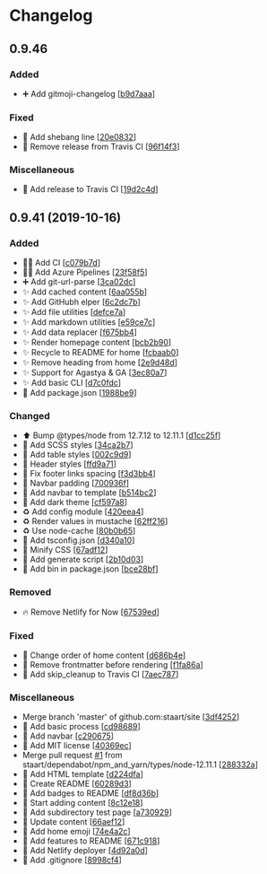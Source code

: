 # Changelog

<a name="0.9.46"></a>
## 0.9.46

### Added

- ➕ Add gitmoji-changelog [[b9d7aaa](https://github.com/staart/site/commit/b9d7aaa7ea4ced337300c5baebadadfbd985706d)]

### Fixed

- 🐛 Add shebang line [[20e0832](https://github.com/staart/site/commit/20e08323a4df322b2190baf931a6e10f435beedd)]
- 💚 Remove release from Travis CI [[96f14f3](https://github.com/staart/site/commit/96f14f3a967e6a028398d0359de712c6db861946)]

### Miscellaneous

- 💩 Add release to Travis CI [[19d2c4d](https://github.com/staart/site/commit/19d2c4de04c324c23e237406cdc759d5e8f5ea08)]


<a name="0.9.41"></a>
## 0.9.41 (2019-10-16)

### Added

- 👷‍♂️ Add CI [[c079b7d](https://github.com/staart/site/commit/c079b7dcbe4d88c80e1ebd79c98a989d6deed0e3)]
- 👷‍♂️ Add Azure Pipelines [[23f58f5](https://github.com/staart/site/commit/23f58f51bbbefffd17226485d458a5fb9d41d206)]
- ➕ Add git-url-parse [[3ca02dc](https://github.com/staart/site/commit/3ca02dc7b952ea8e22f40781df026dd1905c56b1)]
- ✨ Add cached content [[6aa055b](https://github.com/staart/site/commit/6aa055bcc695e7992228e5ba43359a8a8398163b)]
- ✨ Add GitHubh elper [[6c2dc7b](https://github.com/staart/site/commit/6c2dc7bc71beaa28f8a736d23a9316e1657339e3)]
- ✨ Add file utilities [[defce7a](https://github.com/staart/site/commit/defce7a8223f578c5525ad9f2dcd30b8f7db2791)]
- ✨ Add markdown utilities [[e59ce7c](https://github.com/staart/site/commit/e59ce7c66493c63f61dfcbe47eaaf3bed6ad990c)]
- ✨ Add data replacer [[f675bb4](https://github.com/staart/site/commit/f675bb4c2786ab78f619a04e8aafebe6a8d73bd3)]
- ✨ Render homepage content [[bcb2b90](https://github.com/staart/site/commit/bcb2b90180d8a0244f3e60fa4f56e2f1880fa18a)]
- ✨ Recycle to README for home [[fcbaab0](https://github.com/staart/site/commit/fcbaab0846550b51f338644a22e3ef33cf181430)]
- ✨ Remove heading from home [[2e9d48d](https://github.com/staart/site/commit/2e9d48d9ffd75ac4afc39cdcb2b5d5e54dc9ea6a)]
- ✨ Support for Agastya &amp; GA [[3ec80a7](https://github.com/staart/site/commit/3ec80a739d4792cca6927fcd00dc7e0e8616a597)]
- ✨ Add basic CLI [[d7c0fdc](https://github.com/staart/site/commit/d7c0fdc720f830273f32ea0ef6e5b0f4171cbacf)]
- 🎉 Add package.json [[1988be9](https://github.com/staart/site/commit/1988be9ccafdf7b00da2e739782609725f24c1b4)]

### Changed

- ⬆️ Bump @types/node from 12.7.12 to 12.11.1 [[d1cc25f](https://github.com/staart/site/commit/d1cc25f2970b20d5e15cdbb515b9b2a984da46c2)]
- 💄 Add SCSS styles [[34ca2b7](https://github.com/staart/site/commit/34ca2b7197178a50c25f1463ad637eb194c1212b)]
- 💄 Add table styles [[002c9d9](https://github.com/staart/site/commit/002c9d90c59a68574499842471e4f86959ad32ce)]
- 💄 Header styles [[ffd9a71](https://github.com/staart/site/commit/ffd9a71116f6437837430d85dd6181ccadfb3878)]
- 💄 Fix footer links spacing [[f3d3bb4](https://github.com/staart/site/commit/f3d3bb49ee238ff11c3d91062d278414f3998bea)]
- 💄 Navbar padding [[700936f](https://github.com/staart/site/commit/700936fd71ddfddd1cddd356b283a3f03362c53a)]
- 💄 Add navbar to template [[b514bc2](https://github.com/staart/site/commit/b514bc2d0878d7873aab9cd415fcab42ecc13987)]
- 💄 Add dark theme [[cf597a8](https://github.com/staart/site/commit/cf597a8fc3dcbd4736090a33020950936b0901d1)]
- ♻️ Add config module [[420eea4](https://github.com/staart/site/commit/420eea48a714727a539cda4549b0e129f37c0e19)]
- ♻️ Render values in mustache [[62ff216](https://github.com/staart/site/commit/62ff21618de3867dab42fd43afe08d113438ecbc)]
- ♻️ Use node-cache [[80b0b65](https://github.com/staart/site/commit/80b0b65673b4e74882fd70ff0eaf7da62f0c8252)]
- 🔧 Add tsconfig.json [[d340a10](https://github.com/staart/site/commit/d340a10f9056cff00b7eb7d6932de1dd437df008)]
- 🔧 Minify CSS [[67adf12](https://github.com/staart/site/commit/67adf12ee75f3d6ee8f496b890c949c977b33163)]
- 🔧 Add generate script [[2b10d03](https://github.com/staart/site/commit/2b10d0397a3b68fe0910601292975902f858727e)]
- 🔧 Add bin in package.json [[bce28bf](https://github.com/staart/site/commit/bce28bf19eae4231372b5e6f821d184160aeaf9e)]

### Removed

- 🔥 Remove Netlify for Now [[67539ed](https://github.com/staart/site/commit/67539ed622a763cafd1196dc2f9f73b57c7752c5)]

### Fixed

- 🐛 Change order of home content [[d686b4e](https://github.com/staart/site/commit/d686b4e4c27427f6225cf1a38f03b357809533b6)]
- 🐛 Remove frontmatter before rendering [[f1fa86a](https://github.com/staart/site/commit/f1fa86a54e03ba8453be39d6915acc478a0c389e)]
- 💚 Add skip_cleanup to Travis CI [[7aec787](https://github.com/staart/site/commit/7aec787e866a978bbeb10cbc97af58707e7978f4)]

### Miscellaneous

-  Merge branch &#x27;master&#x27; of github.com:staart/site [[3df4252](https://github.com/staart/site/commit/3df425256d7ff7f66091c2fe19767d0d40b05707)]
- 🚧 Add basic process [[cd98689](https://github.com/staart/site/commit/cd98689f5cf7534ddb501ec9ee329586a2b42f3b)]
- 🚧 Add navbar [[c290675](https://github.com/staart/site/commit/c2906756b980b283ee6f144055c052c9f8660673)]
- 📄 Add MIT license [[40369ec](https://github.com/staart/site/commit/40369ec6c0a1e62346e9e835363e58158a5af74e)]
-  Merge pull request [#1](https://github.com/staart/site/issues/1) from staart/dependabot/npm_and_yarn/types/node-12.11.1 [[288332a](https://github.com/staart/site/commit/288332afff2e3b10c60b1c60087db4b29334040d)]
- 🚧 Add HTML template [[d224dfa](https://github.com/staart/site/commit/d224dfa7df55b0e736c14b1690bbaaff3a89e1d5)]
- 📝 Create README [[60289d3](https://github.com/staart/site/commit/60289d3112607a2a6a6bcb4454aa57ad3c92a72a)]
- 📝 Add badges to README [[df8d36b](https://github.com/staart/site/commit/df8d36b1cee1b01a7eb703192144a9d7f8039305)]
- 📝 Start adding content [[8c12e18](https://github.com/staart/site/commit/8c12e18fa1f98639123c2001cd30fcbd675c879b)]
- 📝 Add subdirectory test page [[a730929](https://github.com/staart/site/commit/a730929377a6f7dd75c05f09ee4bf23a6b5516aa)]
- 📝 Update content [[66aef12](https://github.com/staart/site/commit/66aef121e44c22a434f07006af3f7f716ac362b5)]
- 📝 Add home emoji [[74e4a2c](https://github.com/staart/site/commit/74e4a2c464d11b7dad69d8738c82e0deebcfdb12)]
- 📝 Add features to README [[671c918](https://github.com/staart/site/commit/671c918b3bf1a054f88a92d28211ce3f7fea0b41)]
- 🚀 Add Netlify deployer [[4d92a0d](https://github.com/staart/site/commit/4d92a0d14cb7216d5fe78ec6b5b67a6f5abe5581)]
- 🙈 Add .gitignore [[8998cf4](https://github.com/staart/site/commit/8998cf438148261eabf7b08fe62d00e16674440f)]


